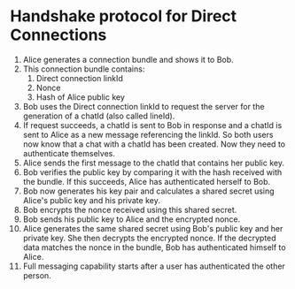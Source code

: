 # Handshake protocol for Direct Connections

1. Alice generates a connection bundle and shows it to Bob.
2. This connection bundle contains: 
    1. Direct connection linkId
    2. Nonce
    3. Hash of Alice public key
3. Bob uses the Direct connection linkId to request the server for the generation of a chatId (also called lineId).
4. If request succeeds, a chatId is sent to Bob in response and a chatId is sent to Alice as a new message referencing the linkId. So both users now know that a chat with a chatId has been created. Now they need to authenticate themselves.
5. Alice sends the first message to the chatId that contains her public key.
6. Bob verifies the public key by comparing it with the hash received with the bundle. If this succeeds, Alice has authenticated herself to Bob.
7. Bob now generates his key pair and calculates a shared secret using Alice's public key and his private key. 
8. Bob encrypts the nonce received using this shared secret.
9. Bob sends his public key to Alice and the encrypted nonce.
10. Alice generates the same shared secret using Bob's public key and her private key. She then decrypts the encrypted nonce. If the decrypted data matches the nonce in the bundle, Bob has authenticated himself to Alice.
11. Full messaging capability starts after a user has authenticated the other person.